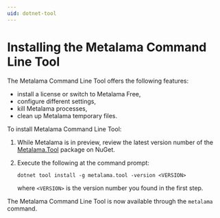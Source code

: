 ```yaml
---
uid: dotnet-tool
---
```


# Installing the Metalama Command Line Tool

The Metalama Command Line Tool offers the following features:

* install a license or switch to Metalama Free,
* configure different settings,
* kill Metalama processes,
* clean up Metalama temporary files.

To install Metalama Command Line Tool:

1. While Metalama is in preview, review the latest version number of the [Metalama.Tool](https://www.nuget.org/packages/Metalama.Tool) package on NuGet.
2. Execute the following at the command prompt:

    ```
    dotnet tool install -g metalama.tool -version <VERSION>
    ```


    where `<VERSION>` is the version number you found in the first step.

The Metalama Command Line Tool is now available through the `metalama` command.

